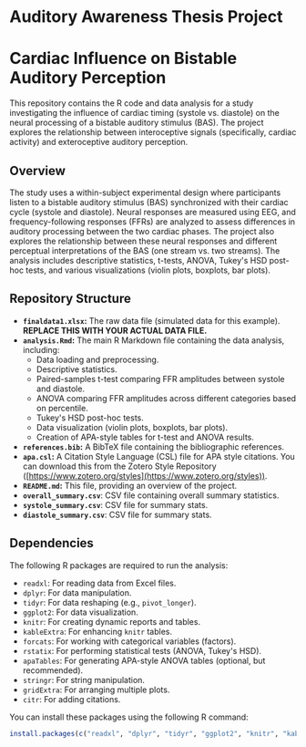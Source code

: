 # Auditory Awareness Thesis Project

# Cardiac Influence on Bistable Auditory Perception

This repository contains the R code and data analysis for a study investigating the influence of cardiac timing (systole vs. diastole) on the neural processing of a bistable auditory stimulus (BAS). The project explores the relationship between interoceptive signals (specifically, cardiac activity) and exteroceptive auditory perception.

## Overview

The study uses a within-subject experimental design where participants listen to a bistable auditory stimulus (BAS) synchronized with their cardiac cycle (systole and diastole).  Neural responses are measured using EEG, and frequency-following responses (FFRs) are analyzed to assess differences in auditory processing between the two cardiac phases.  The project also explores the relationship between these neural responses and different perceptual interpretations of the BAS (one stream vs. two streams). The analysis includes descriptive statistics, t-tests, ANOVA, Tukey's HSD post-hoc tests, and various visualizations (violin plots, boxplots, bar plots).

## Repository Structure

*   **`finaldata1.xlsx`:** The raw data file (simulated data for this example).  **REPLACE THIS WITH YOUR ACTUAL DATA FILE.**
*   **`analysis.Rmd`:**  The main R Markdown file containing the data analysis, including:
    *   Data loading and preprocessing.
    *   Descriptive statistics.
    *   Paired-samples t-test comparing FFR amplitudes between systole and diastole.
    *   ANOVA comparing FFR amplitudes across different categories based on percentile.
    *   Tukey's HSD post-hoc tests.
    *   Data visualization (violin plots, boxplots, bar plots).
    *   Creation of APA-style tables for t-test and ANOVA results.
*   **`references.bib`:** A BibTeX file containing the bibliographic references.
*   **`apa.csl`:**  A Citation Style Language (CSL) file for APA style citations. You can download this from the Zotero Style Repository ([https://www.zotero.org/styles](https://www.zotero.org/styles)).
*   **`README.md`:** This file, providing an overview of the project.
*   **`overall_summary.csv`**: CSV file containing overall summary statistics.
* **`systole_summary.csv`**: CSV file for summary stats.
* **`diastole_summary.csv`**: CSV file for summary stats.

## Dependencies

The following R packages are required to run the analysis:

*   `readxl`: For reading data from Excel files.
*   `dplyr`: For data manipulation.
*   `tidyr`: For data reshaping (e.g., `pivot_longer`).
*   `ggplot2`: For data visualization.
*   `knitr`: For creating dynamic reports and tables.
*   `kableExtra`: For enhancing `knitr` tables.
*   `forcats`: For working with categorical variables (factors).
*   `rstatix`: For performing statistical tests (ANOVA, Tukey's HSD).
*   `apaTables`:  For generating APA-style ANOVA tables (optional, but recommended).
*   `stringr`: For string manipulation.
*   `gridExtra`: For arranging multiple plots.
*  `citr`: For adding citations.

You can install these packages using the following R command:

```R
install.packages(c("readxl", "dplyr", "tidyr", "ggplot2", "knitr", "kableExtra", "forcats", "rstatix", "apaTables", "stringr", "gridExtra", "citr"))

